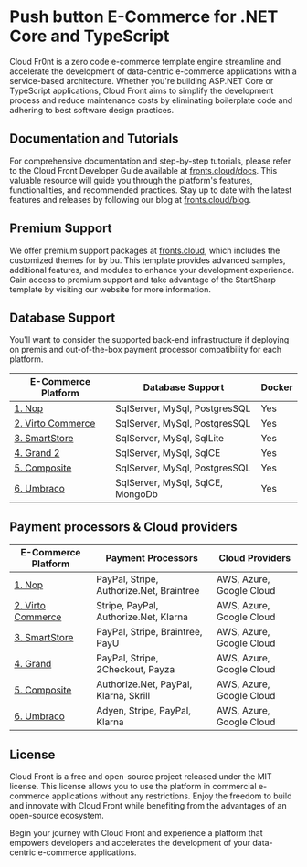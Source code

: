 
# Push button E-Commerce for .NET Core and TypeScript

Cloud Fr0nt is a zero code e-commerce template engine streamline and accelerate the development of data-centric e-commerce applications with a service-based architecture. Whether you're building ASP.NET Core or TypeScript applications, Cloud Front aims to simplify the development process and reduce maintenance costs by eliminating boilerplate code and adhering to best software design practices.

## Documentation and Tutorials

For comprehensive documentation and step-by-step tutorials, please refer to the Cloud Front Developer Guide available at [fronts.cloud/docs](https://fronts.cloud/docs). This valuable resource will guide you through the platform's features, functionalities, and recommended practices. Stay up to date with the latest features and releases by following our blog at [fronts.cloud/blog](https://fronts.cloud/blog).

## Premium Support

We offer premium support packages at [fronts.cloud](https://fronts.cloud/), which includes the customized themes for by bu. This template provides advanced samples, additional features, and modules to enhance your development experience. Gain access to premium support and take advantage of the StartSharp template by visiting our website for more information.

## Database Support

You'll want to consider the supported back-end infrastructure if deploying on premis and out-of-the-box payment processor compatibility for each platform.

| E-Commerce Platform                                                 | Database Support                  | Docker |
|---------------------------------------------------------------------|-----------------------------------|--------|
| [1. Nop](https://github.com/nopSolutions/nopCommerce)               | SqlServer, MySql, PostgresSQL     | Yes    |
| [2. Virto Commerce](https://github.com/VirtoCommerce/vc-platform)   | SqlServer, MySql, PostgresSQL     | Yes    |
| [3. SmartStore](https://github.com/smartstore/Smartstore)           | SqlServer, MySql, SqlLite         | Yes    |
| [4. Grand 2](https://github.com/grandnode/grandnode2)               | SqlServer, MySql, SqlCE           | Yes    |
| [5. Composite](https://github.com/Orckestra/C1-CMS-Foundation)      | SqlServer, MySql, PostgresSQL     | Yes    |
| [6. Umbraco](https://github.com/umbraco/Umbraco-CMS)                | SqlServer, MySql, SqlCE, MongoDb  | Yes    |

## Payment processors & Cloud providers

| E-Commerce Platform                                     | Payment Processors                           | Cloud Providers            |
|---------------------------------------------------------|----------------------------------------------|----------------------------|
| [1. Nop](https://www.nopcommerce.com/docs)              | PayPal, Stripe, Authorize.Net, Braintree     | AWS, Azure, Google Cloud   |
| [2. Virto Commerce](https://virtocommerce.com/docs)     | Stripe, PayPal, Authorize.Net, Klarna        | AWS, Azure, Google Cloud   |
| [3. SmartStore](https://docs.smartstore.com)            | PayPal, Stripe, Braintree, PayU              | AWS, Azure, Google Cloud   |
| [4. Grand](https://grandnode.com/docs)                  | PayPal, Stripe, 2Checkout, Payza             | AWS, Azure, Google Cloud   |
| [5. Composite](https://docs.composite.net)              | Authorize.Net, PayPal, Klarna, Skrill        | AWS, Azure, Google Cloud   |
| [6. Umbraco](https://umbraco.com/documentation/)        | Adyen, Stripe, PayPal, Klarna                | AWS, Azure, Google Cloud   |

## License

Cloud Front is a free and open-source project released under the MIT license. This license allows you to use the platform in commercial e-commerce applications without any restrictions. Enjoy the freedom to build and innovate with Cloud Front while benefiting from the advantages of an open-source ecosystem.

Begin your journey with Cloud Front and experience a platform that empowers developers and accelerates the development of your data-centric e-commerce applications.
